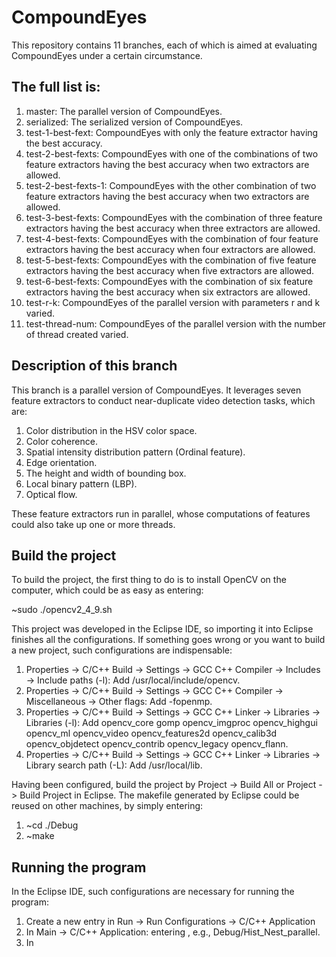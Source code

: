 # CompoundEyes

This repository contains 11 branches, each of which is aimed at evaluating CompoundEyes under a certain circumstance.

## The full list is:

1. master: The parallel version of CompoundEyes.
2. serialized: The serialized version of CompoundEyes.
3. test-1-best-fext: CompoundEyes with only the feature extractor having the best accuracy.
4. test-2-best-fexts: CompoundEyes with one of the combinations of two feature extractors having the best accuracy when two extractors are allowed.
5. test-2-best-fexts-1: CompoundEyes with the other combination of two feature extractors having the best accuracy when two extractors are allowed.
6. test-3-best-fexts: CompoundEyes with the combination of three feature extractors having the best accuracy when three extractors are allowed.
7. test-4-best-fexts: CompoundEyes with the combination of four feature extractors having the best accuracy when four extractors are allowed.
8. test-5-best-fexts: CompoundEyes with the combination of five feature extractors having the best accuracy when five extractors are allowed.
9. test-6-best-fexts: CompoundEyes with the combination of six feature extractors having the best accuracy when six extractors are allowed.
10. test-r-k: CompoundEyes of the parallel version with parameters r and k varied.
11. test-thread-num: CompoundEyes of the parallel version with the number of thread created varied.

## Description of this branch

This branch is a parallel version of CompoundEyes. It leverages seven feature extractors to conduct near-duplicate video detection tasks, which are:

1. Color distribution in the HSV color space.
2. Color coherence.
3. Spatial intensity distribution pattern (Ordinal feature).
4. Edge orientation.
5. The height and width of bounding box.
6. Local binary pattern (LBP).
7. Optical flow.

These feature extractors run in parallel, whose computations of features could also take up one or more threads.

## Build the project

To build the project, the first thing to do is to install OpenCV on the computer, which could be as easy as entering:

~sudo ./opencv2\_4\_9.sh

This project was developed in the Eclipse IDE, so importing it into Eclipse finishes all the configurations. If something goes wrong or you want to build a new project, such configurations are indispensable:

1. Properties -> C/C++ Build -> Settings -> GCC C++ Compiler -> Includes -> Include paths (-l): Add /usr/local/include/opencv.
2. Properties -> C/C++ Build -> Settings -> GCC C++ Compiler -> Miscellaneous -> Other flags: Add -fopenmp.
3. Properties -> C/C++ Build -> Settings -> GCC C++ Linker -> Libraries -> Libraries (-l): Add opencv\_core gomp opencv\_imgproc opencv\_highgui opencv\_ml opencv\_video opencv\_features2d opencv\_calib3d opencv\_objdetect opencv\_contrib opencv\_legacy opencv\_flann.
4. Properties -> C/C++ Build -> Settings -> GCC C++ Linker -> Libraries -> Library search path (-L): Add /usr/local/lib.

Having been configured, build the project by Project -> Build All or Project -> Build Project in Eclipse. The makefile generated by Eclipse could be reused on other machines, by simply entering:
1. ~cd ./Debug
2. ~make

## Running the program

In the Eclipse IDE, such configurations are necessary for running the program:

1. Create a new entry in Run -> Run Configurations -> C/C++ Application
2. In Main -> C/C++ Application: entering <the location of the executable of the project>, e.g., Debug/Hist\_Nest\_parallel.
3. In 
